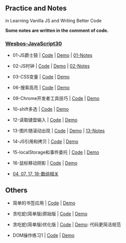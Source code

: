 ## Practice and Notes

in Learning Vanilla JS and Writing Better Code

**Some notes are written in the comment of code.**

### [Wesbos-JavaScript30](https://github.com/wesbos/JavaScript30/)

- 01-JS爵士鼓 | [Code](https://github.com/icyfish/vanilla-js/blob/master/wesbos-js/01-js-drum-kit/index.html) | [Demo](https://icyfish.github.io/vanilla-js/wesbos-js/01-js-drum-kit/) | [01-Notes](https://github.com/icyfish/vanilla-js/blob/master/wesbos-js/01-js-drum-kit/01-notes.md)

- 02-JS时钟 | [Code](https://github.com/icyfish/vanilla-js/blob/master/wesbos-js/02-js-css-clock/index.html) | [Demo](https://icyfish.github.io/vanilla-js/wesbos-js/02-js-css-clock/) | [02-Notes](https://github.com/icyfish/vanilla-js/blob/master/wesbos-js/02-js-css-clock/02-notes.md)

- 03-CSS变量 | [Code](https://github.com/icyfish/vanilla-js/blob/master/wesbos-js/03-css-variables/index.html) | [Demo](https://icyfish.github.io/vanilla-js/wesbos-js/03-css-variables/)

- 06-搜索高亮 | [Code](https://github.com/icyfish/vanilla-js/blob/master/wesbos-js/06-type-ahead/index.html) | [Demo](https://icyfish.github.io/vanilla-js/wesbos-js/06-type-ahead/)

- 09-Chrome开发者工具技巧 | [Code](https://github.com/icyfish/vanilla-js/blob/master/wesbos-js/09-dev-tools/index.html) | [Demo](https://icyfish.github.io/vanilla-js/wesbos-js/09-dev-tools/)

- 10-shift多选 | [Code](https://github.com/icyfish/vanilla-js/blob/master/wesbos-js/10-shift-checkbox/index.html) | [Demo](https://icyfish.github.io/vanilla-js/wesbos-js/10-shift-checkbox/)

- 12-读取键盘输入 | [Code](https://github.com/icyfish/vanilla-js/blob/master/wesbos-js/12-key-detection/index.html) | [Demo](https://icyfish.github.io/vanilla-js/wesbos-js/12-key-detection/)

- 13-图片随滚动出现 | [Code](https://github.com/icyfish/vanilla-js/blob/master/wesbos-js/13-slide-scroll/index.html) | [Demo](https://icyfish.github.io/vanilla-js/wesbos-js/13-slide-scroll/) | [13-Notes](https://github.com/icyfish/vanilla-js/blob/master/wesbos-js/13-slide-scroll/13-notes.md)

- 14-JS引用和拷贝 | [Code](https://github.com/icyfish/vanilla-js/blob/master/wesbos-js/14-js-ref-copy/index.html) | [Demo](https://icyfish.github.io/vanilla-js/wesbos-js/14-js-ref-copy/)

- 15-localStorage和事件委托 | [Code](https://github.com/icyfish/vanilla-js/blob/master/wesbos-js/15-localstorage/index.html) | [Demo](https://icyfish.github.io/vanilla-js/wesbos-js/15-localstorage/)

- 16-鼠标移动阴影 | [Code](https://github.com/icyfish/vanilla-js/blob/master/wesbos-js/16-mouse-move-shadow/index.html) | [Demo](https://icyfish.github.io/vanilla-js/wesbos-js/16-mouse-move-shadow/)

- [04, 07, 17, 18-数组相关](https://icyfish.me/2016/12/29/array-methods/)

## Others

- 简单的书签应用 | [Code](https://github.com/icyfish/vanilla-js/blob/master/bookmarker/) | [Demo](https://icyfish.github.io/vanilla-js/bookmarker/)

- 贪吃蛇(简单版)原始版 | [Code](https://github.com/icyfish/vanilla-js/blob/master/snake-game/prototype.html) | [Demo](https://icyfish.github.io/vanilla-js/snake-game/prototype.html)

- 贪吃蛇(简单版)优化版 | [Code](https://github.com/icyfish/vanilla-js/blob/master/snake-game/snake.js) | [Demo](https://icyfish.github.io/vanilla-js/snake-game/): 代码更简洁规范

- DOM操作练习1 | [Code](https://github.com/icyfish/vanilla-js/blob/master/unnamed/DOM-1.html) | [Demo](https://icyfish.github.io/vanilla-js/unnamed/DOM-1.html)
